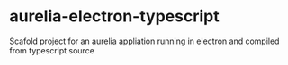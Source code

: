 # aurelia-electron-typescript
Scafold project for an aurelia appliation running in electron and compiled from typescript source
